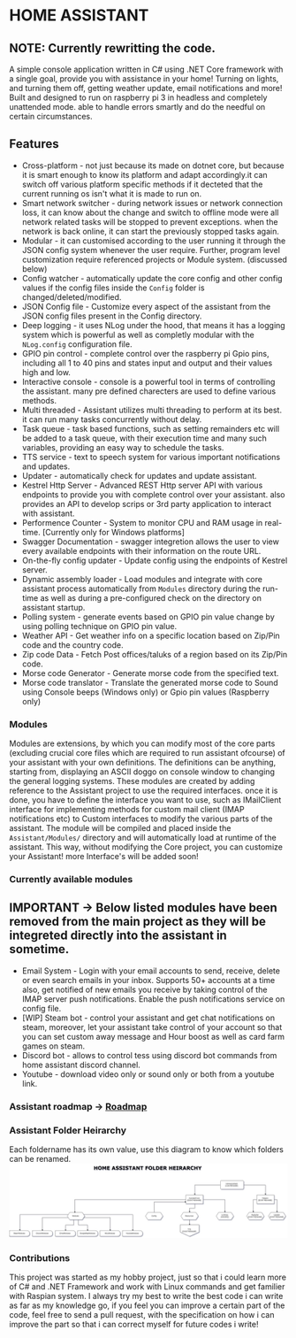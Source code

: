 # HOME ASSISTANT

## NOTE: Currently rewritting the code.

A simple console application written in C# using .NET Core framework with a single goal, provide you with assistance in your home!
Turning on lights, and turning them off, getting weather update, email notifications and more!
Built and designed to run on raspberry pi 3 in headless and completely unattended mode.
able to handle errors smartly and do the needful on certain circumstances.

## Features
- Cross-platform - not just because its made on dotnet core, but because it is smart enough to know its platform and adapt accordingly.it can switch off various platform specific methods if it decteted that the current running os isn't what it is made to run on.
- Smart network switcher - during network issues or network connection loss, it can know about the change and switch to offline mode were all network related tasks will be stopped to prevent exceptions. when the network is back online, it can start the previously stopped tasks again.
- Modular - it can customised according to the user running it through the JSON config system whenever the user require. Further, program level customization require referenced projects or Module system. (discussed below)
- Config watcher - automatically update the core config and other config values if the config files inside the `Config` folder is changed/deleted/modified.
- JSON Config file - Customize every aspect of the assistant from the JSON config files present in the Config directory.
- Deep logging - it uses NLog under the hood, that means it has a logging system which is powerful as well as completly modular with the `NLog.config` configuration file.
- GPIO pin control - complete control over the raspberry pi Gpio pins, including all 1 to 40 pins and states input and output and their values high and low.
- Interactive console - console is a powerful tool in terms of controlling the assistant. many pre defined charecters are used to define various methods.
- Multi threaded - Assistant utilizes multi threading to perform at its best. it can run many tasks concurrently without delay.
- Task queue - task based functions, such as setting remainders etc will be added to a task queue, with their execution time and many such variables, providing an easy way to schedule the tasks.
- TTS service - text to speech system for various important notifications and updates.
- Updater - automatically check for updates and update assistant.
- Kestrel Http Server - Advanced REST Http server API with various endpoints to provide you with complete control over your assistant. also provides an API to develop scrips or 3rd party application to interact with assistant.
- Performence Counter - System to monitor CPU and RAM usage in real-time. [Currently only for Windows platforms]
- Swagger Documentation - swagger integretion allows the user to view every available endpoints with their information on the route URL.
- On-the-fly config updater - Update config using the endpoints of Kestrel server.
- Dynamic assembly loader - Load modules and integrate with core assistant process automatically from `Modules` directory during the run-time as well as during a pre-configured check on the directory on assistant startup.
- Polling system - generate events based on GPIO pin value change by using polling technique on GPIO pin value.
- Weather API - Get weather info on a specific location based on Zip/Pin code and the country code.
- Zip code Data - Fetch Post offices/taluks of a region based on its Zip/Pin code. 
- Morse code Generator - Generate morse code from the specified text.
- Morse code translator - Translate the generated morse code to Sound using Console beeps (Windows only) or Gpio pin values (Raspberry only)

### Modules
Modules are extensions, by which you can modify most of the core parts (excluding crucial core files which are required to run assistant ofcourse) of your assistant with your own definitions. The definitions can be anything, starting from, displaying an ASCII doggo on console window to changing the general logging systems.
These modules are created by adding reference to the Assistant project to use the required interfaces. once it is done, you have to define the interface you want to use, such as IMailClient interface for implementing methods for custom mail client (IMAP notifications etc) to Custom interfaces to modify the various parts of the assistant.
The module will be compiled and placed inside the `Assistant/Modules/` directory and will automatically load at runtime of the assistant.
This way, without modifying the Core project, you can customize your Assistant! more Interface's will be added soon!

### Currently available modules
## IMPORTANT -> Below listed modules have been removed from the main project as they will be integreted directly into the assistant in sometime.
- Email System - Login with your email accounts to send, receive, delete or even search emails in your inbox. Supports 50+ accounts at a time also, get notified of new emails you receive by taking control of the IMAP server push notifications. Enable the push notifications service on config file.
- [WIP] Steam bot - control your assistant and get chat notifications on steam, moreover, let your assistant take control of your account so that you can set custom away message and Hour boost as well as card farm games on steam.
- Discord bot - allows to control tess using discord bot commands from home assistant discord channel.
- Youtube - download video only or sound only or both from a youtube link.

### Assistant roadmap -> [Roadmap](https://github.com/SynergYFTW/HomeAssistant/projects/1)

### Assistant Folder Heirarchy
Each foldername has its own value, use this diagram to know which folders can be renamed.
![Diagram](Assistant/Resources/AssistantFolderHierarchy.jpeg)

### Contributions
This project was started as my hobby project, just so that i could learn more of C# and .NET Framework and work with Linux commands and get familier with Raspian system. I always try my best to write the best code i can write as far as my knowledge go, if you feel you can improve a certain part of the code, feel free to send a pull request, with the specification on how i can improve the part so that i can correct myself for future codes i write!
